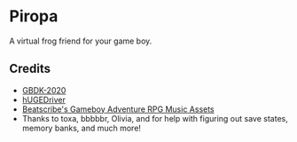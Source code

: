 # Piropa
A virtual frog friend for your game boy.

## Credits
- [GBDK-2020](https://gbdk-2020.github.io/gbdk-2020/)
- [hUGEDriver](https://github.com/SuperDisk/hUGEDriver)
- [Beatscribe's Gameboy Adventure RPG Music Assets](https://beatscribe.itch.io/gameboy-adventure-rpg-music-assets-uge)
- Thanks to toxa, bbbbbr, Olivia, and  for help with figuring out save states, memory banks, and much more!

